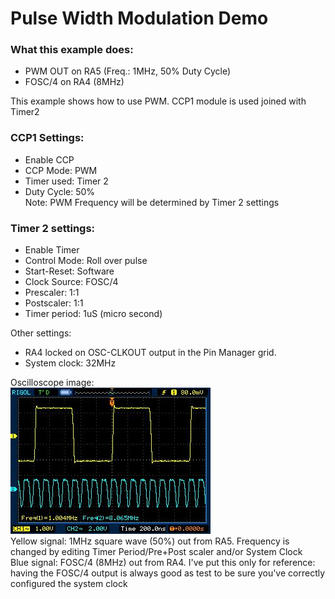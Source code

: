 # Pulse Width Modulation Demo

### What this example does:
- PWM OUT on RA5 (Freq.: 1MHz, 50% Duty Cycle)
- FOSC/4 on RA4 (8MHz)  

This example shows how to use PWM. CCP1 module is used joined with Timer2

### CCP1 Settings:
- Enable CCP
- CCP Mode: PWM
- Timer used: Timer 2
- Duty Cycle: 50%  
Note: PWM Frequency will be determined by Timer 2 settings  

### Timer 2 settings:  
- Enable Timer
- Control Mode: Roll over pulse
- Start-Reset: Software
- Clock Source: FOSC/4
- Prescaler: 1:1
- Postscaler: 1:1
- Timer period: 1uS (micro second)

Other settings:
- RA4 locked on OSC-CLKOUT output in the Pin Manager grid.  
- System clock: 32MHz

Oscilloscope image:  
![Oscilloscope image - 1MHz on RA5, FOSC/4 on RA4](../assets/images/PIC16F18446_PWM_example.jpg)  
Yellow signal: 1MHz square wave (50%) out from RA5. Frequency is changed by editing Timer Period/Pre+Post scaler and/or System Clock  
Blue signal: FOSC/4 (8MHz) out from RA4. I've put this only for reference: having the FOSC/4 output is always good as test to be sure you've correctly configured the system clock
